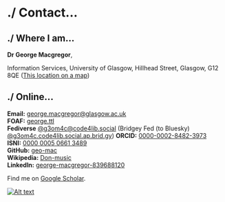 # ./ Contact...

./ Where I am...
-------------

**Dr George Macgregor**,

Information Services,
University of Glasgow,
Hillhead Street, 
Glasgow, G12 8QE
([This location on a map](https://www.openstreetmap.org/#map=19/55.87339/-4.28947))

./ Online...
---------

**Email:** [george.macgregor@glasgow.ac.uk](mailto:george.macgregor@glasgow.ac.uk)  
**FOAF:** [george.ttl](/george.ttl)  
**Fediverse** [@g3om4c@code4lib.social](https://code4lib.social/@g3om4c) (Bridgey Fed (to Bluesky) [@g3om4c.code4lib.social.ap.brid.gy](https://bsky.app/profile/g3om4c.code4lib.social.ap.brid.gy))
**ORCID:** [0000-0002-8482-3973](http://orcid.org/0000-0002-8482-3973)  
**ISNI:** [0000 0005 0661 3489](https://isni.org/isni/0000000506613489)    
**GitHub:** [geo-mac](https://github.com/geo-mac)  
**Wikipedia:** [Don-music](https://en.wikipedia.org/wiki/Special:Contributions/Don-music)     
**LinkedIn:** [george-macgregor-839688120](https://uk.linkedin.com/in/george-macgregor-839688120)    

Find me on [Google Scholar](https://scholar.google.co.uk/citations?user=nDfa5GMAAAAJ).

[![Alt text](https://geo-mac.github.io/images/foaf8015.gif)](https://geo-mac.github.io/george.ttl)
